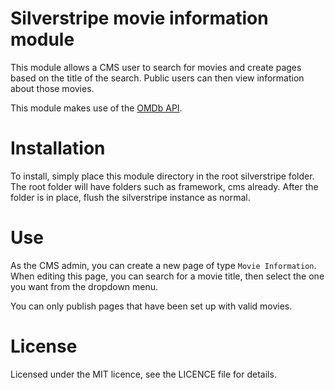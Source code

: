 # Silverstripe movie information module

This module allows a CMS user to search for movies and create pages based on
the title of the search. Public users can then view information about those
movies.

This module makes use of the [OMDb API](http://www.omdbapi.com/).

# Installation

To install, simply place this module directory in the root silverstripe folder.
The root folder will have folders such as framework, cms already. After the
folder is in place, flush the silverstripe instance as normal.

# Use

As the CMS admin, you can create a new page of type `Movie Information`. When
editing this page, you can search for a movie title, then select the one you
want from the dropdown menu.

You can only publish pages that have been set up with valid movies.

# License

Licensed under the MIT licence, see the LICENCE file for details.
